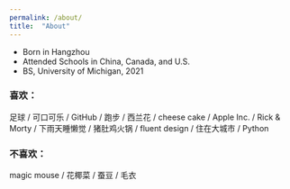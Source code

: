 ```yaml
---
permalink: /about/
title:  "About"
---
```

- Born in Hangzhou
- Attended Schools in China, Canada, and U.S.
- BS, University of Michigan, 2021

### 喜欢：
足球 / 可口可乐 / GitHub / 跑步 / 西兰花 / cheese cake / Apple Inc. / Rick & Morty / 下雨天睡懒觉 / 猪肚鸡火锅 / fluent design / 住在大城市 / Python 

### 不喜欢：
magic mouse / 花椰菜 / 蚕豆 / 毛衣